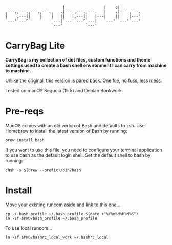 
                             |                 |    o|         
    ,---.,---.,---.,---.,   .|---.,---.,---.   |    .|--- ,---.
    |    ,---||    |    |   ||   |,---||   |---|    ||    |---'
    `---'`---^`    `    `---|`---'`---^`---|   `---'``---'`---'
                        `---'          `---'                   

# CarryBag Lite
**CarryBag is my collection of dot files, custom functions and theme settings 
used to create a bash shell environment I can carry from machine to machine.**

Unlike [the original](https://github.com/ali5ter/carrybag), this version is pared back. One file, no fuss, less mess.

Tested on macOS Sequoia (15.5) and Debian Bookwork.

# Pre-reqs
MacOS comes with an old verion of Bash and defaults to zsh. Use Homebrew to install the latest version of Bash by running:

    brew install bash

If you want to use this file, you need to configure your terminal application to use bash as the default login shell.
Set the default shell to bash by running:

    chsh -s $(brew --prefix)/bin/bash

# Install
Move your existing runcom aside and link to this one...

    cp ~/.bash_profile ~/.bash_profile.$(date +"%Y%m%d%H%M%S")
    ln -sf $PWD/bash_profile ~/.bash_profile

To use local runcom...

    ln -sf $PWD/bashrc_local_work ~/.bashrc_local